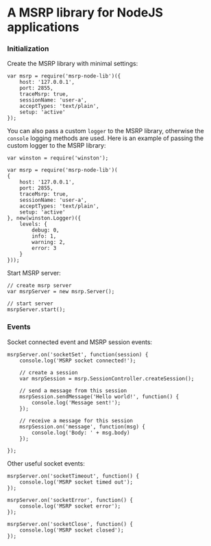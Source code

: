 # A MSRP library for NodeJS applications

### Initialization

Create the MSRP library with minimal settings:
```
var msrp = require('msrp-node-lib')({
    host: '127.0.0.1',
    port: 2855,
    traceMsrp: true,
    sessionName: 'user-a',
    acceptTypes: 'text/plain',
    setup: 'active'
});
```

You can also pass a custom `logger` to the MSRP library, otherwise the `console` logging methods are used. Here is an example of passing the custom logger to the MSRP library:
```
var winston = require('winston');

var msrp = require('msrp-node-lib')(
{
    host: '127.0.0.1',
    port: 2855,
    traceMsrp: true,
    sessionName: 'user-a',
    acceptTypes: 'text/plain',
    setup: 'active'
}, new(winston.Logger)({
    levels: {
        debug: 0,
        info: 1,
        warning: 2,
        error: 3
    }
}));
```


Start MSRP server:
```
// create msrp server
var msrpServer = new msrp.Server();

// start server
msrpServer.start();
```

### Events

Socket connected event and MSRP session events:
```
msrpServer.on('socketSet', function(session) {
    console.log('MSRP socket connected!');

    // create a session
    var msrpSession = msrp.SessionController.createSession();

    // send a message from this session
    msrpSession.sendMessage('Hello world!', function() {
    	console.log('Message sent!');
    });

    // receive a message for this session
    msrpSession.on('message', function(msg) {
    	console.log('Body: ' + msg.body)
    });

});
```


Other useful socket events:
```
msrpServer.on('socketTimeout', function() {
	console.log('MSRP socket timed out');
});

msrpServer.on('socketError', function() {
	console.log('MSRP socket error');
});

msrpServer.on('socketClose', function() {
	console.log('MSRP socket closed');
});
 ```
